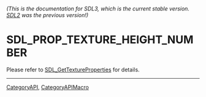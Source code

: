 ###### (This is the documentation for SDL3, which is the current stable version. [SDL2](https://wiki.libsdl.org/SDL2/) was the previous version!)
# SDL_PROP_TEXTURE_HEIGHT_NUMBER

Please refer to [SDL_GetTextureProperties](SDL_GetTextureProperties) for details.

----
[CategoryAPI](CategoryAPI), [CategoryAPIMacro](CategoryAPIMacro)

